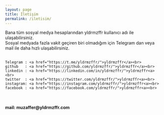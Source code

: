 ```yaml
---
layout: page
title: İletişim
permalink: /iletisim/
---
```


  Bana tüm sosyal medya hesaplarından yldrmzffr kullanıcı adı ile ulaşabilirsiniz.
<br>
  Sosyal medyada fazla vakit geçiren biri olmadığım için Telegram dan veya mail ile daha hızlı ulaşabilirsiniz.
<br><br>

    Telegram : <a href="https://t.me/yldrmzffr/">yldrmzffr</a><br>
    github   : <a href="https://github.com/yldrmzffr/">yldrmzffr</a><br>
    linkedin : <a href="https://linkedin.com/in/yldrmzffr/">yldrmzffr<a><br>
    twitter  : <a href="https://twitter.com/yldrmzffr/">yldrmzffr<a><br>
    instagram: <a href="https://instagram.com/yldrmzffr/">yldrmzffr<a><br>
    facebook : <a href="https://facebook.com/yldrmzffr/">yldrmzffr<a><br>
<br>
<br>
<b>
  mail: muzaffer@yldrmzffr.com
</b>
